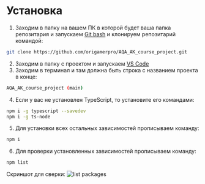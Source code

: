 # Установка
1. Заходим в папку на вашем ПК в которой будет ваша папка репозитария и запускаем [Git bash](https://git-scm.com/downloads/win) и клонируем репозитарий командой:
```bash
git clone https://github.com/origamerpro/AQA_AK_course_project.git
```
2. Заходим в папку с проектом и запускаем [VS Code](https://code.visualstudio.com/Download)
3. Заходим в терминал и там должна быть строка с названием проекта в конце:
```bash
AQA_AK_course_project (main)
```
4. Если у вас не установлен TypeScript, то установите его командами:
```bash
npm i -g typescript --savedev
npm i -g ts-node
```
5. Для установки всех остальных зависимостей прописываем команду:
```bash
npm i
```
6. Для проверки установленных зависимостей прописываем команду:
```bash
npm list
```
Скриншот для сверки:
![list packages](https://live.staticflickr.com/65535/54579757197_5494624e2f_b.jpg?raw=true)